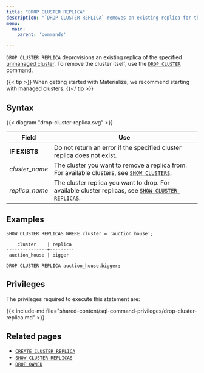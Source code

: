 ```yaml
---
title: "DROP CLUSTER REPLICA"
description: "`DROP CLUSTER REPLICA` removes an existing replica for the specified cluster."
menu:
  main:
    parent: 'commands'

---
```


`DROP CLUSTER REPLICA` deprovisions an existing replica of the specified
[unmanaged cluster](/sql/create-cluster/#unmanaged-clusters). To remove
the cluster itself, use the [`DROP CLUSTER`](/sql/drop-cluster) command.

{{< tip >}}
When getting started with Materialize, we recommend starting with managed
clusters.
{{</ tip >}}

## Syntax

{{< diagram "drop-cluster-replica.svg" >}}

Field | Use
------|-----
**IF EXISTS** | Do not return an error if the specified cluster replica does not exist.
_cluster_name_ | The cluster you want to remove a replica from. For available clusters, see [`SHOW CLUSTERS`](../show-clusters).
_replica&lowbar;name_ | The cluster replica you want to drop. For available cluster replicas, see [`SHOW CLUSTER REPLICAS`](../show-cluster-replicas).

## Examples

```mzsql
SHOW CLUSTER REPLICAS WHERE cluster = 'auction_house';
```

```nofmt
    cluster    | replica
---------------+---------
 auction_house | bigger
```

```mzsql
DROP CLUSTER REPLICA auction_house.bigger;
```

## Privileges

The privileges required to execute this statement are:

{{< include-md
file="shared-content/sql-command-privileges/drop-cluster-replica.md" >}}


## Related pages

- [`CREATE CLUSTER REPLICA`](../create-cluster-replica)
- [`SHOW CLUSTER REPLICAS`](../show-cluster-replicas)
- [`DROP OWNED`](../drop-owned)
